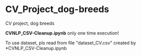 # CV_Project_dog-breeds
CV project, dog breeds 


**CVNLP_CSV-Cleanup.ipynb** only one time execution!

To use dataset, pls read from file "dataset_CV.csv" created by *CVNLP_CSV-Cleanup.ipynb
